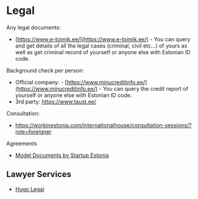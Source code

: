 # Legal

Any legal documents:
- [https://www.e-toimik.ee/](https://www.e-toimik.ee/) - You can query and get details of all the legal cases (criminal, civil etc...) of yours as well as get criminal record of yourself or anyone else with Estonian ID code.

Background check per person:
- Official company: - [https://www.minucreditinfo.ee/](https://www.minucreditinfo.ee/) - You can query the credit report of yourself or anyone else with Estonian ID code.
- 3rd party: https://www.taust.ee/

Consultation:
- https://workinestonia.com/internationalhouse/consultation-sessions/?role=foreigner

Agreements
- [Model Documents by Startup Estonia](https://startupestonia.ee/resources)

## Lawyer Services

- [Hugo Legal](https://hugo.legal)
